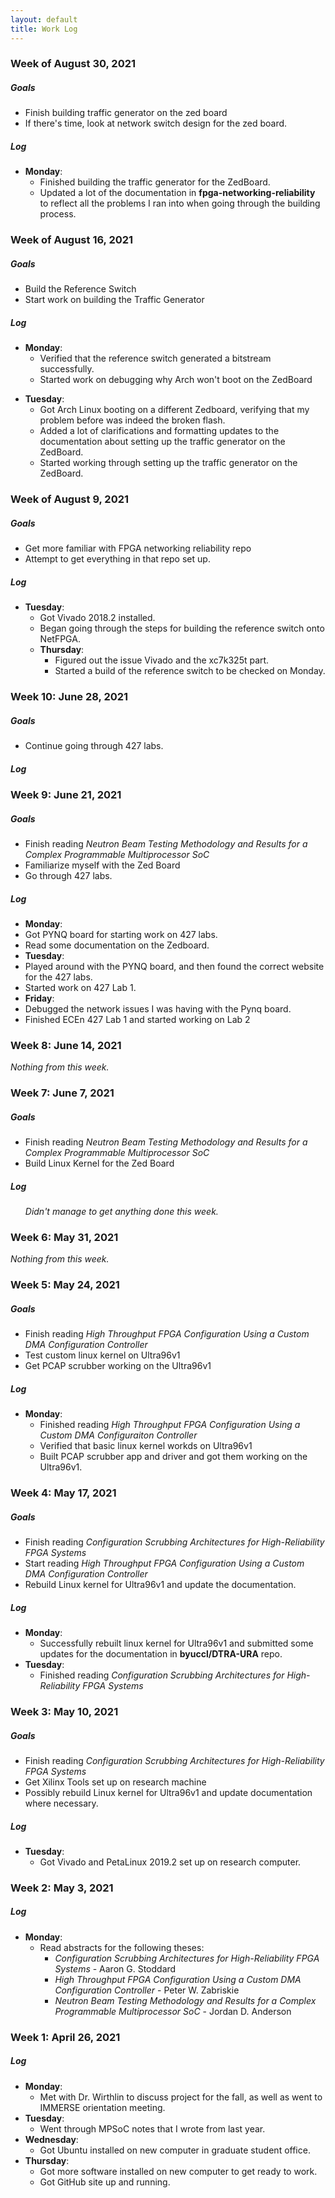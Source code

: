 ```yaml
---
layout: default
title: Work Log
---
```

<h3 class="collapsible">Week of August 30, 2021</h3>
<div class="content">
  <h5 class="collapsible">Goals</h5>
  <div class="sub-content">
  <ul>
    <li>Finish building traffic generator on the zed board</li>
    <li>If there's time, look at network switch design for the zed board.</li>
  </ul>
  </div>
  <h5 class="collapsible">Log</h5>
  <div class="sub-content">
  <ul>
    <li><strong>Monday</strong>:
      <ul>
        <li>Finished building the traffic generator for the ZedBoard.</li>
        <li>Updated a lot of the documentation in <strong>fpga-networking-reliability</strong> to reflect all the problems I ran into when going through the building process.</li>
      </ul>
    </li>
  </ul>
  </div>
</div>

<h3 class="collapsible">Week of August 16, 2021</h3>
<div class="content">
  <h5 class="collapsible">Goals</h5>
  <div class="sub-content">
  <ul>
    <li>Build the Reference Switch</li>
    <li>Start work on building the Traffic Generator</li>
  </ul>
  </div>
  <h5 class="collapsible">Log</h5>
  <div class="sub-content">
  <ul>
    <li><strong>Monday</strong>:
      <ul>
        <li>Verified that the reference switch generated a bitstream successfully.</li>
        <li>Started work on debugging why Arch won't boot on the ZedBoard</li>
      </ul>
    </li>
  </ul>
  <ul>
    <li><strong>Tuesday</strong>:
      <ul>
        <li>Got Arch Linux booting on a different Zedboard, verifying that my problem before was indeed the broken flash.</li>
        <li>Added a lot of clarifications and formatting updates to the documentation about setting up the traffic generator on the ZedBoard.</li>
        <li>Started working through setting up the traffic generator on the ZedBoard.</li>
      </ul>
    </li>
  </ul>
  </div>
</div>

<h3 class="collapsible">Week of August 9, 2021</h3>
<div class="content">
  <h5 class="collapsible">Goals</h5>
  <div class="sub-content">
  <ul>
    <li>Get more familiar with FPGA networking reliability repo</li>
    <li>Attempt to get everything in that repo set up.</li>
  </ul>
  </div>
  <h5 class="collapsible">Log</h5>
  <div class="sub-content">
  <ul>
    <li><strong>Tuesday</strong>:
      <ul>
        <li>Got Vivado 2018.2 installed.</li>
        <li>Began going through the steps for building the reference switch onto NetFPGA.</li>
      </ul>
      <ul>
        <li><strong>Thursday</strong>:
          <ul>
            <li>Figured out the issue Vivado and the xc7k325t part.</li>
            <li>Started a build of the reference switch to be checked on Monday.</li>
          </ul>
        </li>
      </ul>
    </li>
  </ul>
  </div>
</div>


<h3 class="collapsible">Week 10: June 28, 2021</h3>
<div class="content">
  <h5 class="collapsible">Goals</h5>
  <div class="sub-content">
  <ul>
    <li>Continue going through 427 labs.</li>
  </ul>
  </div>
  <h5 class="collapsible">Log</h5>
  <div class="sub-content">
  <ul>
  </ul>
  </div>
</div>

<h3 class="collapsible">Week 9: June 21, 2021</h3>
<div class="content">
  <h5 class="collapsible">Goals</h5>
  <div class="sub-content">
  <ul>
    <li>Finish reading <em>Neutron Beam Testing Methodology and Results for a Complex Programmable Multiprocessor SoC</em></li>
    <li>Familiarize myself with the Zed Board</li>
    <li>Go through 427 labs.</li>
  </ul>
  </div>
  <h5 class="collapsible">Log</h5>
  <div class="sub-content">
  <ul>
    <li><strong>Monday</strong>:
      <li>Got PYNQ board for starting work on 427 labs.</li>
      <li>Read some documentation on the Zedboard.</li>
    </li>
    <li><strong>Tuesday</strong>:
      <li>Played around with the PYNQ board, and then found the correct website for the 427 labs.</li>
      <li>Started work on 427 Lab 1.</li>
    </li>
    <li><strong>Friday</strong>:
      <li>Debugged the network issues I was having with the Pynq board.</li>
      <li>Finished ECEn 427 Lab 1 and started working on Lab 2</li>
    </li>
  </ul>
  </div>
</div>

<h3 class="collapsible">Week 8: June 14, 2021</h3>
<div class="content">
  <em>Nothing from this week.</em>
</div>

<h3 class="collapsible">Week 7: June 7, 2021</h3>
<div class="content">
  <h5 class="collapsible">Goals</h5>
  <div class="sub-content">
  <ul>
    <li>Finish reading <em>Neutron Beam Testing Methodology and Results for a Complex Programmable Multiprocessor SoC</em></li>
    <li>Build Linux Kernel for the Zed Board</li>
  </ul>
  </div>
  <h5 class="collapsible">Log</h5>
  <div class="sub-content">
  <ul>
    <em>Didn't manage to get anything done this week.</em>
  </ul>
  </div>
</div>

<h3 class="collapsible">Week 6: May 31, 2021</h3>
<div class="content">
  <em>Nothing from this week.</em>
</div>

<h3 class="collapsible">Week 5: May 24, 2021</h3>
<div class="content">
  <h5 class="collapsible">Goals</h5>
  <div class="sub-content">
  <ul>
    <li>Finish reading <em>High Throughput FPGA Configuration Using a Custom DMA Configuration Controller</em></li>
    <li>Test custom linux kernel on Ultra96v1</li>
    <li>Get PCAP scrubber working on the Ultra96v1</li>
  </ul>
  </div>
  <h5 class="collapsible">Log</h5>
  <div class="sub-content">
    <ul>
      <li><strong>Monday</strong>:
        <ul>
          <li>Finished reading <em>High Throughput FPGA Configuration Using a Custom DMA Configuraiton Controller</em></li>
          <li>Verified that basic linux kernel workds on Ultra96v1</li>
          <li>Built PCAP scrubber app and driver and got them working on the Ultra96v1.</li>
        </ul>
      </li>
    </ul>
  </div>
</div>

<h3 class="collapsible">Week 4: May 17, 2021</h3>
<div class="content">
  <h5 class="collapsible">Goals</h5>
  <div class="sub-content">
  <ul>
    <li>Finish reading <em>Configuration Scrubbing Architectures for High-Reliability FPGA Systems</em></li>
    <li>Start reading <em>High Throughput FPGA Configuration Using a Custom DMA Configuration Controller</em></li>
    <li>Rebuild Linux kernel for Ultra96v1 and update the documentation.</li>
  </ul>
  </div>
  <h5 class="collapsible">Log</h5>
  <div class="sub-content">
    <ul>
      <li><strong>Monday</strong>:
        <ul>
          <li>Successfully rebuilt linux kernel for Ultra96v1 and submitted some updates for the documentation in <strong>byuccl/DTRA-URA</strong> repo.</li>
        </ul>
      </li>
      <li><strong>Tuesday</strong>:
        <ul>
          <li>Finished reading <em>Configuration Scrubbing Architectures for High-Reliability FPGA Systems</em></li>
        </ul>
      </li>
    </ul>
  </div>
</div>

<h3 class="collapsible">Week 3: May 10, 2021</h3>
<div class="content">
  <h5 class="collapsible">Goals</h5>
  <div class="sub-content">
    <ul>
      <li>Finish reading <em>Configuration Scrubbing Architectures for High-Reliability FPGA Systems</em></li>
      <li>Get Xilinx Tools set up on research machine</li>
      <li>Possibly rebuild Linux kernel for Ultra96v1 and update documentation where necessary.</li>
    </ul>
  </div>
  <h5 class="collapsible">Log</h5>
  <div class="sub-content">
    <ul>
      <li><strong>Tuesday</strong>:
        <ul>
          <li>Got Vivado and PetaLinux 2019.2 set up on research computer.</li>
        </ul>
      </li>
    </ul>
  </div>
</div>

<h3 class="collapsible">Week 2: May 3, 2021</h3>
<div class="content">
  <h5 class="collapsible">Log</h5>
  <div class="sub-content">
    <ul>
      <li><strong>Monday</strong>:
        <ul>
          <li>Read abstracts for the following theses:
            <ul>
              <li><em>Configuration Scrubbing Architectures for High-Reliability FPGA Systems</em> - Aaron G. Stoddard</li>
              <li><em>High Throughput FPGA Configuration Using a Custom DMA Configuration Controller</em> - Peter W. Zabriskie</li>
              <li><em>Neutron Beam Testing Methodology and Results for a Complex Programmable Multiprocessor SoC</em> - Jordan D. Anderson</li>
            </ul>
          </li>
        </ul>
      </li>
    </ul>
  </div>
</div>

<h3 class="collapsible">Week 1: April 26, 2021</h3>
<div class="content">
  <h5 class="collapsible">Log</h5>
  <div class="sub-content">
    <ul>
      <li><strong>Monday</strong>:
        <ul>
          <li>Met with Dr. Wirthlin to discuss project for the fall, as well as went to IMMERSE orientation meeting.</li>
        </ul>
      </li>
      <li><strong>Tuesday</strong>:
        <ul>
          <li>Went through MPSoC notes that I wrote from last year.</li>
        </ul>
      </li>
      <li><strong>Wednesday</strong>:
        <ul>
          <li>Got Ubuntu installed on new computer in graduate student office.</li>
        </ul>
      </li>
      <li><strong>Thursday</strong>:
        <ul>
          <li>Got more software installed on new computer to get ready to work.</li>
          <li>Got GitHub site up and running.</li>
        </ul>
      </li>
    </ul>
  </div>
</div>

<script>
    let coll = document.getElementsByClassName("collapsible");
    let i;
    for (i = 0; i < coll.length; i++) {
        coll[i].addEventListener("click", (e) => {
            e.target.classList.toggle("active");
            let content = e.target.nextElementSibling;
            if (content.style.maxHeight) {
                content.style.maxHeight = null;
            }
            else {
                content.style.maxHeight = "500px";
            }
        });
    }
</script>
